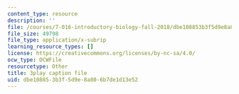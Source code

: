 ```yaml
---
content_type: resource
description: ''
file: /courses/7-016-introductory-biology-fall-2018/dbe108853b3f5d9e8a806b7de1d13e52_SA8dRTq3qUA.vtt
file_size: 49798
file_type: application/x-subrip
learning_resource_types: []
license: https://creativecommons.org/licenses/by-nc-sa/4.0/
ocw_type: OCWFile
resourcetype: Other
title: 3play caption file
uid: dbe10885-3b3f-5d9e-8a80-6b7de1d13e52
---
```

